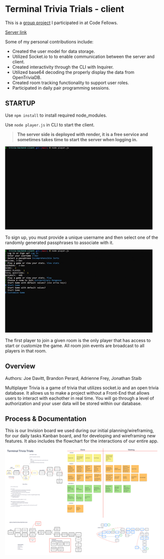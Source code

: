 # Terminal Trivia Trials - client

This is a [group project](https://github.com/team-socket/Terminal-Trivia-Trials) I participated in at Code Fellows.

[Server link](https://github.com/j-davitt/trivia-backend-server)

Some of my personal contributions include:

- Created the user model for data storage.
- Utilized Socket.io to to enable communication between the server and client.
- Created interactivity through the CLI with Inquirer.
- Utilized base64 decoding the properly display the data from OpenTriviaDB.
- Created room tracking functionality to support user roles.
- Participated in daily pair programming sessions.

## STARTUP

Use `npm install` to install required node_modules.

Use `node player.js` in CLI to start the client.

> **The server side is deployed with render, it is a free service and sometimes takes time to start the server when logging in.**

![Demo](./assets/TriviaDemo1.gif)

To sign up, you must provide a unique username and then select one of the randomly generated passphrases to associate with it.

![Demo](./assets/TriviaDemo2.gif)

The first player to join a given room is the only player that has access to start or customize the game. All room join events are broadcast to all players in that room.

## Overview

 Authors: Joe Davitt, Brandon Perard, Adrienne Frey, Jonathan Staib

  Multiplayer Trivia is a game of trivia that utilizes socket.io and an open trivia database. It allows us to make a project without a Front-End that allows users to interact with eachother in real time. You will go through a level of authorization and your user data will be stored within our database.

## Process & Documentation

This is our Invision board we used during our initial planning/wireframing, for our daily tasks Kanban board, and for developing and wireframing new features. It also includes the flowchart for the interactions of our entire app.

![Whiteboard](./assets/TerminalTriviaTrialsBoard.png)
